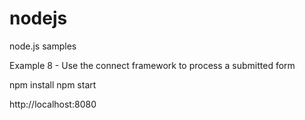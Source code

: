 # nodejs
node.js samples

Example 8 - Use the connect framework to process a submitted form

npm install
npm start

http://localhost:8080